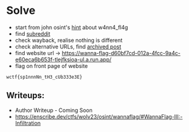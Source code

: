 # Solve

- start from john osint's [hint](https://twitter.com/JohnOSINT_/status/1634796787977584640) about w4nn4_fl4g
- find [subreddit](https://www.reddit.com/r/w4nn4_fl4g/)
- check wayback, realise nothing is different
- check alternative URLs, find [archived post](https://web.archive.org/web/20230000000000*/https://www.reddit.com/r/w4nn4_fl4g/comments/11p6cdl/how/) 
- find website url -> https://wanna-flag-d60bf7cd-012a-4fcc-9a4c-e60eca6b653f-tlejfksioa-ul.a.run.app/
- flag on front page of website

`wctf{sp1nnnNn_tH3_cUb333e3E}`

## Writeups:
- Author Writeup - Coming Soon
- https://enscribe.dev/ctfs/wolv23/osint/wannaflag/#WannaFlag-III:-Infiltration